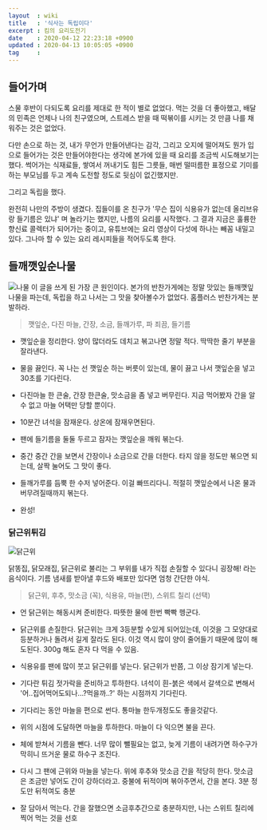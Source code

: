```yaml
---
layout  : wiki
title   : '식사는 독립이다'
excerpt : 킴의 요리도전기
date    : 2020-04-12 22:23:18 +0900
updated : 2020-04-13 10:05:05 +0900
tag     : 
---
```


## 들어가며 

스물 후반이 다되도록 요리를 제대로 한 적이 별로 없었다. 먹는 것을 더 좋아했고, 배달의 민족은 언제나 나의 친구였으며, 스트레스 받을 때 떡볶이를 시키는 것 만큼 나를 채워주는 것은 없었다. 

다만 손으로 하는 것, 내가 무언가 만들어낸다는 감각, 그리고 오지에 떨어져도 뭔가 입으로 들어가는 것은 만들어야한다는 생각에 본가에 있을 때 요리를 조금씩 시도해보기는 했다. 썩어가는 식재료들, 쌓여서 꺼내기도 힘든 그릇들, 매번 떨떠름한 표정으로 기미를 하는 부모님를 두고 계속 도전할 정도로 뒷심이 없긴했지만. 

그리고 독립을 했다. 

완전히 나만의 주방이 생겼다. 집들이를 온 친구가 '무슨 집이 식용유가 없는데 올리브유랑 들기름은 있냐' 며 놀라기는 했지만, 나름의 요리를 시작했다. 그 결과 지금은 훌륭한 향신료 콜렉터가 되어가는 중이고, 유튜브에는 요리 영상이 다섯에 하나는 빼꼼 내밀고 있다. 그나마 할 수 있는 요리 레시피들을 적어두도록 한다. 

## 들깨깻잎순나물 

![나물](./namul.jpg)
이 글을 쓰게 된 가장 큰 원인이다. 본가의 반찬가게에는 정말 맛있는 들깨깻잎나물을 파는데, 독립을 하고 나서는 그 맛을 찾아볼수가 없었다. 홈플러스 반찬가게는 분발하라. 

> 깻잎순, 다진 마늘, 간장, 소금, 들깨가루, 파 죄끔, 들기름

- 깻잎순을 정리한다. 양이 많더라도 데치고 볶고나면 정말 적다. 딱딱한 줄기 부분을 잘라낸다. 

- 물을 끓인다. 꼭 나는 선 깻잎순 하는 버릇이 있는데, 물이 끓고 나서 깻잎순을 넣고 30초를 기다린다.

- 다진마늘 한 큰술, 간장 한큰술, 맛소금을 좀 넣고 버무린다. 지금 먹어봤자 간을 알 수 없고 마늘 어택만 당할 뿐이다. 

- 10분간 녀석을 잠재운다. 상온에 잠재우면된다. 
  
- 팬에 들기름을 둘둘 두르고 잠자는 깻잎순을 깨워 볶는다. 
  
- 중간 중간 간을 보면서 간장이나 소금으로 간을 더한다. 타지 않을 정도만 볶으면 되는데, 살짝 눌어도 그 맛이 좋다. 
  
- 들깨가루를 듬뿍 한 수저 넣어준다. 이걸 빠뜨리다니. 적절히 깻잎순에서 나온 물과 버무려질때까지 볶는다. 
  
- 완성!

### 닭근위튀김 

![닭근위](./chicken.jpg)

닭똥집, 닭모래집, 닭근위로 불리는 그 부위를 내가 직접 손질할 수 있다니 굉장해! 라는 음식이다. 기름 냄새를 받아낼 후드와 배포만 있다면 엄청 간단한 야식.

> 닭근위, 후추, 맛소금 (꼭), 식용유, 마늘(편), 스위트 칠리 (선택)

- 언 닭근위는 해동시켜 준비한다. 따뜻한 물에 한번 빡빡 헹군다.

- 닭근위를 손질한다. 닭근위는 크게 3등분할 수있게 되어있는데, 이것을 그 모양대로 등분하거나 돌려서 길게 잘라도 된다. 이것 역시 많이 양이 줄어들기 때문에 많이 해도된다. 300g 해도 혼자 다 먹을 수 있음. 
  
- 식용유를 팬에 많이 붓고 닭근위를 넣는다. 닭근위가 반쯤, 그 이상 잠기게 넣는다. 
  
 - 기다란 튀김 젓가락을 준비하고 투하한다. 녀석이 흰-붉은 색에서 갈색으로 변해서 '어..집어먹어도되나...?먹을까..?' 하는 시점까지 기다린다.
 
 - 기다리는 동안 마늘을 편으로 썬다. 통마늘 한두개정도도 좋을것같다. 
   
 - 위의 시점에 도달하면 마늘을 투하한다. 마늘이 다 익으면 불을 끈다. 
   
 - 체에 받쳐서 기름을 뺀다. 너무 많이 뺄필요는 없고, 늦게 기름이 내려가면 하수구가 막히니 뜨거운 물로 하수구 조진다. 
   
 - 다시 그 팬에 근위와 마늘을 넣는다. 위에 후추와 맛소금 간을 적당히 한다. 맛소금은 조금만 넣어도 간이 강하더라고. 중불에 뒤적이며 볶아주면서, 간을 본다. 3분 정도만 뒤적여도 충분 
   
 - 잘 담아서 먹는다. 간을 잘했으면 소금후추간으로 충분하지만, 나는 스위트 칠리에 찍어 먹는 것을 선호 
   
 
